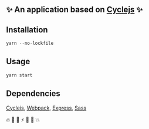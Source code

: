 ## :sparkles: An application based on [Cyclejs](https://cycle.js.org/) :sparkles:
 
## Installation
```javascript
yarn --no-lockfile 
``` 

## Usage
```javascript
yarn start 
``` 

## Dependencies
[Cyclejs](https://cycle.js.org/), [Webpack](https://webpack.js.org/), [Express](https://expressjs.com/), [Sass](http://sass-lang.com/)

:fire: :runner: :beer: :zap: :whale: :open_hands: :collision:

